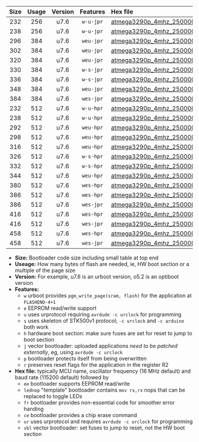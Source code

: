 |Size|Usage|Version|Features|Hex file|
|:-:|:-:|:-:|:-:|:--|
|232|256|u7.6|`w-u-jpr`|[atmega3290p_4mhz_250000bps_ur_vbl.hex](https://raw.githubusercontent.com/stefanrueger/urboot/main//atmega3290p_4mhz_250000bps_ur_vbl.hex)|
|238|256|u7.6|`w-u-jpr`|[atmega3290p_4mhz_250000bps_lednop_ur_vbl.hex](https://raw.githubusercontent.com/stefanrueger/urboot/main//atmega3290p_4mhz_250000bps_lednop_ur_vbl.hex)|
|296|384|u7.6|`weu-jpr`|[atmega3290p_4mhz_250000bps_ee_ur_vbl.hex](https://raw.githubusercontent.com/stefanrueger/urboot/main//atmega3290p_4mhz_250000bps_ee_ur_vbl.hex)|
|302|384|u7.6|`weu-jpr`|[atmega3290p_4mhz_250000bps_ee_lednop_ur_vbl.hex](https://raw.githubusercontent.com/stefanrueger/urboot/main//atmega3290p_4mhz_250000bps_ee_lednop_ur_vbl.hex)|
|320|384|u7.6|`weu-jpr`|[atmega3290p_4mhz_250000bps_ee_lednop_fr_ur_vbl.hex](https://raw.githubusercontent.com/stefanrueger/urboot/main//atmega3290p_4mhz_250000bps_ee_lednop_fr_ur_vbl.hex)|
|330|384|u7.6|`w-s-jpr`|[atmega3290p_4mhz_250000bps_vbl.hex](https://raw.githubusercontent.com/stefanrueger/urboot/main//atmega3290p_4mhz_250000bps_vbl.hex)|
|336|384|u7.6|`w-s-jpr`|[atmega3290p_4mhz_250000bps_lednop_vbl.hex](https://raw.githubusercontent.com/stefanrueger/urboot/main//atmega3290p_4mhz_250000bps_lednop_vbl.hex)|
|348|384|u7.6|`weu-jpr`|[atmega3290p_4mhz_250000bps_ee_lednop_fr_ce_ur_vbl.hex](https://raw.githubusercontent.com/stefanrueger/urboot/main//atmega3290p_4mhz_250000bps_ee_lednop_fr_ce_ur_vbl.hex)|
|384|384|u7.6|`wes-jpr`|[atmega3290p_4mhz_250000bps_ee_vbl.hex](https://raw.githubusercontent.com/stefanrueger/urboot/main//atmega3290p_4mhz_250000bps_ee_vbl.hex)|
|232|512|u7.6|`w-u-hpr`|[atmega3290p_4mhz_250000bps_ur.hex](https://raw.githubusercontent.com/stefanrueger/urboot/main//atmega3290p_4mhz_250000bps_ur.hex)|
|238|512|u7.6|`w-u-hpr`|[atmega3290p_4mhz_250000bps_lednop_ur.hex](https://raw.githubusercontent.com/stefanrueger/urboot/main//atmega3290p_4mhz_250000bps_lednop_ur.hex)|
|292|512|u7.6|`weu-hpr`|[atmega3290p_4mhz_250000bps_ee_ur.hex](https://raw.githubusercontent.com/stefanrueger/urboot/main//atmega3290p_4mhz_250000bps_ee_ur.hex)|
|298|512|u7.6|`weu-hpr`|[atmega3290p_4mhz_250000bps_ee_lednop_ur.hex](https://raw.githubusercontent.com/stefanrueger/urboot/main//atmega3290p_4mhz_250000bps_ee_lednop_ur.hex)|
|316|512|u7.6|`weu-hpr`|[atmega3290p_4mhz_250000bps_ee_lednop_fr_ur.hex](https://raw.githubusercontent.com/stefanrueger/urboot/main//atmega3290p_4mhz_250000bps_ee_lednop_fr_ur.hex)|
|326|512|u7.6|`w-s-hpr`|[atmega3290p_4mhz_250000bps.hex](https://raw.githubusercontent.com/stefanrueger/urboot/main//atmega3290p_4mhz_250000bps.hex)|
|332|512|u7.6|`w-s-hpr`|[atmega3290p_4mhz_250000bps_lednop.hex](https://raw.githubusercontent.com/stefanrueger/urboot/main//atmega3290p_4mhz_250000bps_lednop.hex)|
|344|512|u7.6|`weu-hpr`|[atmega3290p_4mhz_250000bps_ee_lednop_fr_ce_ur.hex](https://raw.githubusercontent.com/stefanrueger/urboot/main//atmega3290p_4mhz_250000bps_ee_lednop_fr_ce_ur.hex)|
|380|512|u7.6|`wes-hpr`|[atmega3290p_4mhz_250000bps_ee.hex](https://raw.githubusercontent.com/stefanrueger/urboot/main//atmega3290p_4mhz_250000bps_ee.hex)|
|386|512|u7.6|`wes-hpr`|[atmega3290p_4mhz_250000bps_ee_lednop.hex](https://raw.githubusercontent.com/stefanrueger/urboot/main//atmega3290p_4mhz_250000bps_ee_lednop.hex)|
|386|512|u7.6|`wes-jpr`|[atmega3290p_4mhz_250000bps_ee_lednop_vbl.hex](https://raw.githubusercontent.com/stefanrueger/urboot/main//atmega3290p_4mhz_250000bps_ee_lednop_vbl.hex)|
|416|512|u7.6|`wes-hpr`|[atmega3290p_4mhz_250000bps_ee_lednop_fr.hex](https://raw.githubusercontent.com/stefanrueger/urboot/main//atmega3290p_4mhz_250000bps_ee_lednop_fr.hex)|
|416|512|u7.6|`wes-jpr`|[atmega3290p_4mhz_250000bps_ee_lednop_fr_vbl.hex](https://raw.githubusercontent.com/stefanrueger/urboot/main//atmega3290p_4mhz_250000bps_ee_lednop_fr_vbl.hex)|
|458|512|u7.6|`wes-hpr`|[atmega3290p_4mhz_250000bps_ee_lednop_fr_ce.hex](https://raw.githubusercontent.com/stefanrueger/urboot/main//atmega3290p_4mhz_250000bps_ee_lednop_fr_ce.hex)|
|458|512|u7.6|`wes-jpr`|[atmega3290p_4mhz_250000bps_ee_lednop_fr_ce_vbl.hex](https://raw.githubusercontent.com/stefanrueger/urboot/main//atmega3290p_4mhz_250000bps_ee_lednop_fr_ce_vbl.hex)|

- **Size:** Bootloader code size including small table at top end
- **Useage:** How many bytes of flash are needed, ie, HW boot section or a multiple of the page size
- **Version:** For example, u7.6 is an urboot version, o5.2 is an optiboot version
- **Features:**
  + `w` urboot provides `pgm_write_page(sram, flash)` for the application at `FLASHEND-4+1`
  + `e` EEPROM read/write support
  + `u` uses urprotocol requiring `avrdude -c urclock` for programming
  + `s` uses skeleton of STK500v1 protocol; `-c urclock` and `-c arduino` both work
  + `h` hardware boot section: make sure fuses are set for reset to jump to boot section
  + `j` vector bootloader: uploaded applications *need to be patched externally*, eg, using `avrdude -c urclock`
  + `p` bootloader protects itself from being overwritten
  + `r` preserves reset flags for the application in the register R2
- **Hex file:** typically MCU name, oscillator frequency (16 MHz default) and baud rate (115200 default) followed by
  + `ee` bootloader supports EEPROM read/write
  + `lednop` "template" bootloader contains `mov rx,rx` nops that can be replaced to toggle LEDs
  + `fr` bootloader provides non-essential code for smoother error handing
  + `ce` bootloader provides a chip erase command
  + `ur` uses urprotocol and requires `avrdude -c urclock` for programming
  + `vbl` vector bootloader: set fuses to jump to reset, not the HW boot section
